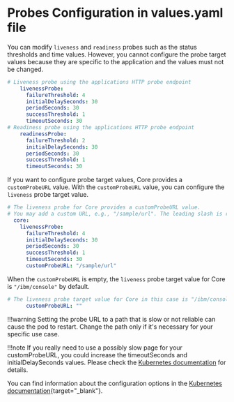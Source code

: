 # Probes Configuration in values.yaml file

You can modify `liveness` and `readiness` probes such as the status thresholds and time values. However, you cannot configure the probe target values because they are specific to the application and the values must not be changed.

```yaml
# Liveness probe using the applications HTTP probe endpoint 
    livenessProbe:
      failureThreshold: 4
      initialDelaySeconds: 30
      periodSeconds: 30
      successThreshold: 1
      timeoutSeconds: 30
# Readiness probe using the applications HTTP probe endpoint
    readinessProbe:
      failureThreshold: 2
      initialDelaySeconds: 30
      periodSeconds: 30
      successThreshold: 1
      timeoutSeconds: 30
```

If you want to configure probe target values, Core provides a `customProbeURL` value.  With the `customProbeURL` value, you can configure the `liveness` probe target value.

```yaml
# The liveness probe for Core provides a customProbeURL value. 
# You may add a custom URL, e.g., "/sample/url". The leading slash is required. 
  core:  
    livenessProbe:
      failureThreshold: 4
      initialDelaySeconds: 30
      periodSeconds: 30
      successThreshold: 1
      timeoutSeconds: 30
      customProbeURL: "/sample/url"
```

When the `customProbeURL` is empty, the `liveness` probe target value for Core is `"/ibm/console"` by default.

```yaml
# The liveness probe target value for Core in this case is "/ibm/console"
      customProbeURL: ""
```

!!!warning
    Setting the probe URL to a path that is slow or not reliable can cause the pod to restart. Change the path only if it's necessary for your specific use case. 

!!!note
    If you really need to use a possibly slow page for your customProbeURL, you could increase the timeoutSeconds and initialDelaySeconds values. Please check the [Kubernetes documentation](https://kubernetes.io/docs/tasks/configure-pod-container/configure-liveness-readiness-startup-probes/#configure-probes) for details.

You can find information about the configuration options in the [Kubernetes documentation](https://kubernetes.io/docs/tasks/configure-pod-container/configure-liveness-readiness-startup-probes/#configure-probes){target="_blank"}.